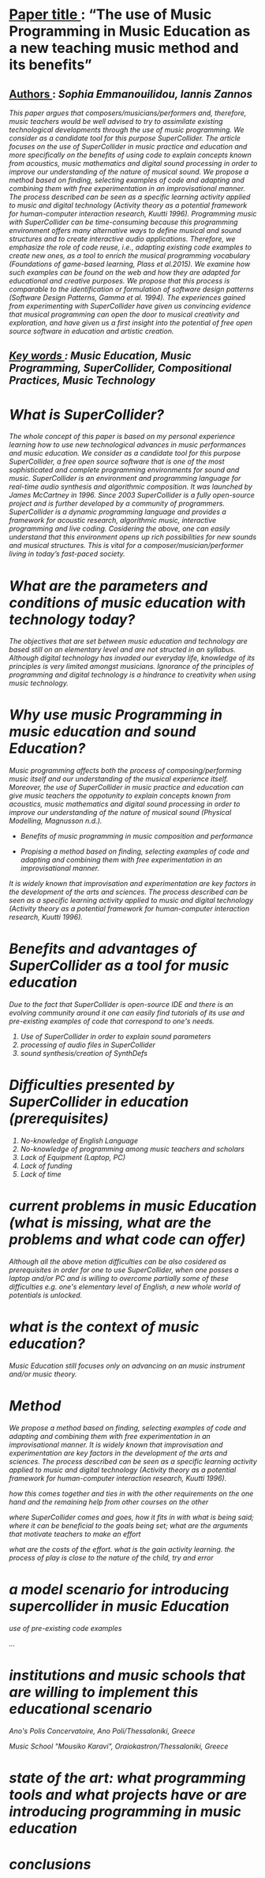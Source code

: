 # <u> Paper title </u>: “The use of Music Programming in Music Education as a new teaching music method and its benefits”

## <u> Authors </u>: <em> Sophia Emmanouilidou, Iannis Zannos

*This paper argues that composers/musicians/performers and, therefore, music teachers would be well advised to try to assimilate existing technological developments through the use of music programming. We consider as a candidate tool for this purpose SuperCollider. The article focuses on the use of SuperCollider in music practice and education and more specifically on the benefits of using code to explain concepts known from acoustics, music mathematics and digital sound processing in order to improve our understanding of the nature of musical sound. We propose a method based on finding, selecting examples of code and adapting and combining them with free experimentation in an improvisational manner. The process described can be seen as a specific learning activity applied to music and digital technology (Activity theory as a potential framework for human-computer interaction research, Kuutti 1996). Programming music with SuperCollider can be time-consuming because this programming environment offers many alternative ways to define musical and sound structures and to create interactive audio applications. Therefore, we emphasize the role of code reuse, i.e., adapting existing code examples to create new ones, as a tool to enrich the musical programming vocabulary (Foundations of game-based learning, Plass et al.2015). We examine how such examples can be found on the web and how they are adapted for educational and creative purposes. We propose that this process is comparable to the identification or formulation of software design patterns (Software Design Patterns, Gamma et al. 1994). The experiences gained from experimenting with SuperCollider have given us convincing evidence that musical programming can open the door to musical creativity and exploration, and have given us a first insight into the potential of free open source software in education and artistic creation.*

## <u> Key words </u> : Music Education, Music Programming, SuperCollider, Compositional Practices, Music Technology

# What is SuperCollider?

The whole concept of this paper is based on my personal experience learning how to use new technological advances in music performances and music education. We consider as a candidate tool for this purpose SuperCollider, a free open source software that is one of the most sophisticated and complete programming environments for sound and music. SuperCollider is an environment and programming language for real-time audio synthesis and algorithmic composition. It was launched by James McCartney in 1996.  Since 2003 SuperCollider is a fully open-source project and is further developed by a community of programmers. SuperCollider is a dynamic programming language and provides a framework for acoustic research, algorithmic music, interactive programming and live coding. Cosidering the above, one can easily understand that this environment opens up rich possibilities for new sounds and musical structures. This is vital for a composer/musician/performer living in today’s fast-paced society.

# What are the parameters and conditions of music education with technology today?

The objectives that are set between music education and technology are based still on an elementary level and are not structed in an syllabus. Although digital technology has invaded our everyday life, knowledge of its principles is very limited amongst musicians. Ignorance of the principles of programming and digital technology is a hindrance to creativity when using music technology.

# Why use music Programming in music education and sound Education?

Music programming affects both the process of composing/performing music itself and our understanding of the musical experience itself. Moreover, the use of SuperCollider in music practice and education can give music teachers the oppotunity to explain concepts known from acoustics, music mathematics and digital sound processing in order to improve our understanding of the nature of musical sound (Physical Modelling, Magnusson n.d.).

- Benefits of music programming in music composition and performance

- Propising a method based on finding, selecting examples of code and adapting and combining them with free experimentation in an improvisational manner.

It is widely known that improvisation and experimentation are key factors in the development of the arts and sciences. The process described can be seen as a specific learning activity applied to music and digital technology (Activity theory as a potential framework for human-computer interaction research, Kuutti 1996).

# Benefits and advantages of SuperCollider as a tool for music education

Due to the fact that SuperCollider is open-source IDE and there is an evolving community around it one can easily find tutorials of its use and pre-existing examples of code that correspond to one's needs.

1. Use of SuperCollider in order to explain sound parameters
2. processing of audio files in SuperCollider
3. sound synthesis/creation of SynthDefs

# Difficulties presented by SuperCollider in education (prerequisites)

1. No-knowledge of English Language
2. No-knowledge of programming among music teachers and scholars
3. Lack of Equipment (Laptop, PC)
4. Lack of funding
5. Lack of time

# current problems in music Education (what is missing, what are the problems and what code can offer)

Although all the above metion difficulties can be also cosidered as prerequisites in order for one to use SuperCollider, when one posses a laptop and/or PC and is willing to overcome partially some of these difficulties e.g. one's elementary level of English, a new whole world of potentials is unlocked.  

# what is the context of music education?

Music Education still focuses only on advancing on an music instrument and/or music theory.  

# Method

*We propose a method based on finding, selecting examples of code and adapting and combining them with free experimentation in an improvisational manner. It is widely known that improvisation and experimentation are key factors in the development of the arts and sciences. The process described can be seen as a specific learning activity applied to music and digital technology (Activity theory as a potential framework for human-computer interaction research, Kuutti 1996).*

*how this comes together and ties in with the other requirements on the one hand and the remaining help from other courses on the other*

*where SuperCollider comes and goes, how it fits in with what is being said; where it can be beneficial to the goals being set; what are the arguments that motivate teachers to make an effort*

*what are the costs of the effort. what is the gain*
*activity learning. the process of play is close to the nature of the child, try and error*

# a model scenario for introducing supercollider in music Education

use of pre-existing code examples

...

# institutions and music schools that are willing to implement this educational scenario

Ano's Polis Concervatoire, Ano Poli/Thessaloniki, Greece

Music School "Mousiko Karavi", Oraiokastron/Thessaloniki, Greece

# state of the art: what programming tools and what projects have or are introducing programming in music education
# conclusions

